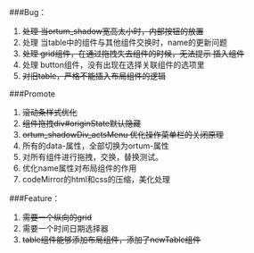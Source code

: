 ###Bug：
1. ~~处理 当ortum_shadow宽高太小时，内部按钮的放置~~
2. 处理 当table中的组件与其他组件交换时，name的更新问题
3. ~~处理 grid组件，在通过拖拽失去组件的时候，无法提示 插入组件~~
4. 处理 button组件，没有出现在选择关联组件的选项里
5. ~~对旧table，严格不能插入布局组件的逻辑~~

###Promote
1. ~~滚动条样式优化~~
2. ~~组件拖拽div#originState默认隐藏~~
3. ~~ortum_shadowDiv_actsMenu 优化操作菜单栏的关闭原理~~
4. 所有的data-属性，全部切换为ortum-属性
5. 对所有组件进行拖拽，交换，替换测试。
6. 优化name属性对布局组件的作用
7. codeMirror的html和css的压缩，美化处理

###Feature：
1. ~~需要一个纵向的grid~~
2. 需要一个时间日期选择器
3. ~~table组件能够添加布局组件，添加了newTable组件~~

    